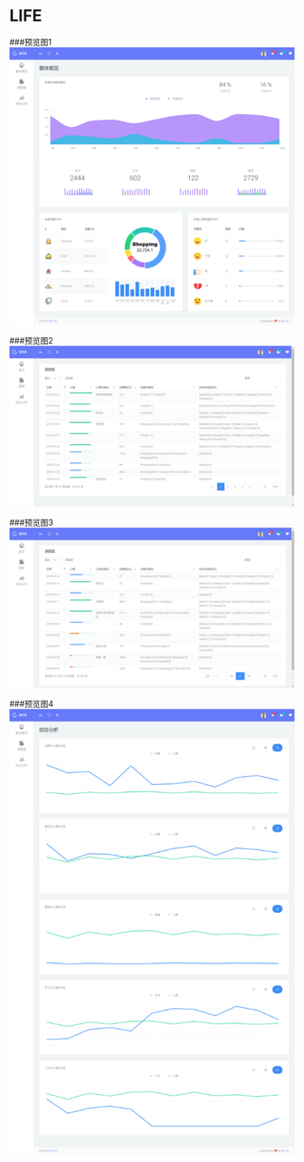 # LIFE

###预览图1
![alt text](docs/life-2018-dashboard.png)

###预览图2
![alt text](docs/life-2018-data-1.png)

###预览图3
![alt text](docs/life-2018-data-2.png)

###预览图4
![alt text](docs/life-2018-analysis.png)
